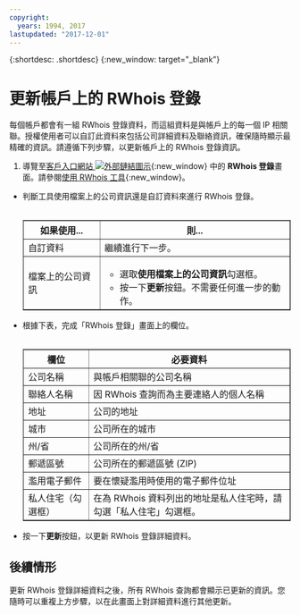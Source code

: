 ```yaml
---
copyright:
  years: 1994, 2017
lastupdated: "2017-12-01"
---
```


{:shortdesc: .shortdesc}
{:new_window: target="_blank"}

# 更新帳戶上的 RWhois 登錄

每個帳戶都會有一組 RWhois 登錄資料，而這組資料是與帳戶上的每一個 IP 相關聯。授權使用者可以自訂此資料來包括公司詳細資料及聯絡資訊，確保隨時顯示最精確的資訊。請遵循下列步驟，以更新帳戶上的 RWhois 登錄資訊。

1. 導覽至[客戶入口網站 ![外部鏈結圖示](../../icons/launch-glyph.svg "外部鏈結圖示")](https://control.softlayer.com/){:new_window} 中的 **RWhois 登錄**畫面。請參閱[使用 RWhois 工具](rwhois-screen.html){:new_window}。
* 判斷工具使用檔案上的公司資訊還是自訂資料來進行 RWhois 登錄。<br/><br/><table border="1"><tr><th>如果使用...</th><th>則...</th></tr><tr><td>自訂資料</td><td>繼續進行下一步。</td></tr><tr><td>檔案上的公司資訊</td><td><ul><li>選取**使用檔案上的公司資訊**勾選框。</li><li>按一下**更新**按鈕。不需要任何進一步的動作。</li></ul></td></tr></table>
* 根據下表，完成「RWhois 登錄」畫面上的欄位。<br/><br/><table border="1"><tr><th>欄位</th><th>必要資料</th></tr><tr><td>公司名稱</td><td>與帳戶相關聯的公司名稱</td></tr><tr><td>聯絡人名稱</td><td>因 RWhois 查詢而為主要連絡人的個人名稱</td></tr><tr><td>地址</td><td>公司的地址</td></tr><tr><td>城市</td><td>公司所在的城市</td></tr><tr><td>州/省</td><td>公司所在的州/省</td></tr><tr><td>郵遞區號</td><td>公司所在的郵遞區號 (ZIP)</td></tr><tr><td>濫用電子郵件</td><td>要在懷疑濫用時使用的電子郵件位址</td></tr><tr><td>私人住宅（勾選框）</td><td>在為 RWhois 資料列出的地址是私人住宅時，請勾選「私人住宅」勾選框。</td></tr></table>
* 按一下**更新**按鈕，以更新 RWhois 登錄詳細資料。

## 後續情形

更新 RWhois 登錄詳細資料之後，所有 RWhois 查詢都會顯示已更新的資訊。您隨時可以重複上方步驟，以在此畫面上對詳細資料進行其他更新。
